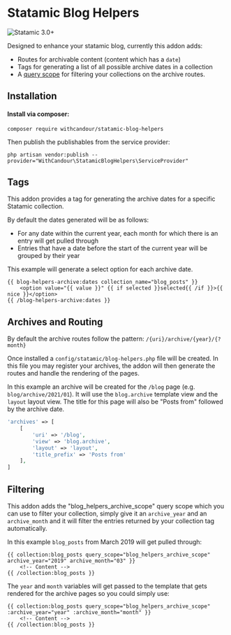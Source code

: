 # Statamic Blog Helpers

![Statamic 3.0+](https://img.shields.io/badge/Statamic-3.0+-FF269E?style=for-the-badge&link=https://statamic.com)

Designed to enhance your statamic blog, currently this addon adds:
- Routes for archivable content (content which has a `date`)
- Tags for generating a list of all possible archive dates in a collection
- A [query scope](https://statamic.dev/extending/query-scopes-and-filters) for filtering your collections on the archive routes.

## Installation

#### Install via composer:
```
composer require withcandour/statamic-blog-helpers
```
Then publish the publishables from the service provider:
```
php artisan vendor:publish --provider="WithCandour\StatamicBlogHelpers\ServiceProvider"
```

## Tags
This addon provides a tag for generating the archive dates for a specific Statamic collection. 

By default the dates generated will be as follows:
- For any date within the current year, each month for which there is an entry will get pulled through
- Entries that have a date before the start of the current year will be grouped by their year

This example will generate a select option for each archive date.
```
{{ blog-helpers-archive:dates collection_name="blog_posts" }}
    <option value="{{ value }}" {{ if selected }}selected{{ /if }}>{{ nice }}</option>
{{ /blog-helpers-archive:dates }}
```

## Archives and Routing
By default the archive routes follow the pattern: `/{uri}/archive/{year}/{?month}`

Once installed a `config/statamic/blog-helpers.php` file will be created. In this file you may register your archives, the addon will then generate the routes and handle the rendering of the pages.

In this example an archive will be created for the `/blog` page (e.g. `blog/archive/2021/01`). It will use the `blog.archive` template view and the `layout` layout view. The title for this page will also be "Posts from" followed by the archive date.

```php
'archives' => [
    [
        'uri' => '/blog',
        'view' => 'blog.archive',
        'layout' => 'layout',
        'title_prefix' => 'Posts from'
    ],
]
```

## Filtering
This addon adds the "blog_helpers_archive_scope" query scope which you can use to filter your collection, simply give it an `archive_year` and an `archive_month` and it will filter the entries returned by your collection tag automatically.

In this example `blog_posts` from March 2019 will get pulled through:
```
{{ collection:blog_posts query_scope="blog_helpers_archive_scope" archive_year="2019" archive_month="03" }}
    <!-- Content -->
{{ /collection:blog_posts }}
```

The `year` and `month` variables will get passed to the template that gets rendered for the archive pages so you could simply use:
```
{{ collection:blog_posts query_scope="blog_helpers_archive_scope" :archive_year="year" :archive_month="month" }}
    <!-- Content -->
{{ /collection:blog_posts }}
```
